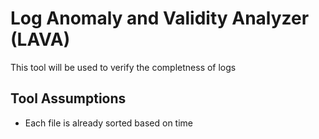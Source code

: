 # Log Anomaly and Validity Analyzer (LAVA)

This tool will be used to verify the completness of logs

## Tool Assumptions
- Each file is already sorted based on time